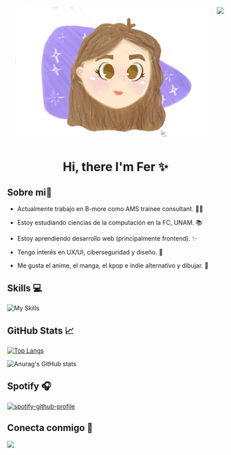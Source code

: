 <!--Visitors-->
<img align="right" src="https://visitor-badge.glitch.me/badge?page_id=Fergb01" />

<!-- Mi presentación-->
<div id="header" align="center">
  <img src="img/fergblogo.png" width="450"/>
</div>
<h1 align="center"> Hi, there I'm Fer ✨ </h1>


## Sobre mi👋


- Actualmente trabajo en B-more como AMS trainee consultant. 👩‍💻
  
- Estoy estudiando ciencias de la computación en la FC, UNAM. 📚
  
- Estoy aprendiendo desarrollo web (principalmente frontend). ✨
  
- Tengo interés en UX/UI, ciberseguridad y diseño. 👾

- Me gusta el anime, el manga, el kpop e indie alternativo y dibujar. 🎵


<!-- Skills and knowledge -->
## Skills 💻
 ![My Skills](https://skillicons.dev/icons?i=js,html,css,github,linux,mysql,postgres,vscode,atom,blender,flask,git,java,py,latex)
 

 

  
<!--
  Github stats
-->
## GitHub Stats 📈

[![Top Langs](https://github-readme-stats.vercel.app/api/top-langs/?username=Fergb01&layout=compact&theme=synthwave)](https://github.com/Fergb01/github-readme-stats)

![Anurag's GitHub stats](https://github-readme-stats.vercel.app/api?username=Fergb01&theme=synthwave&show_icons=true)


## Spotify 🎧


[![spotify-github-profile](https://spotify-github-profile.vercel.app/api/view.svg?uid=ferch_072301&cover_image=true&theme=novatorem&show_offline=false&background_color=9e4747&interchange=false&bar_color=b6c9b5&bar_color_cover=true)](https://github.com/kittinan/spotify-github-profile)


<!--My social media.-->
##  Conecta conmigo 🤞
  <a href="https://www.linkedin.com/in/fergb/">
    <img src="https://skillicons.dev/icons?i=linkedin">
   </a>

